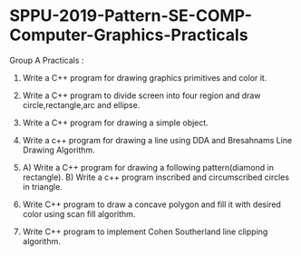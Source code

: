 # SPPU-2019-Pattern-SE-COMP-Computer-Graphics-Practicals

Group A Practicals : 

1. Write a C++ program for drawing graphics primitives and color it.

2. Write a C++ program to divide screen into four region and draw circle,rectangle,arc and ellipse.

3. Write a C++ program for drawing a simple object.

4. Write a c++ program for drawing a line using DDA and Bresahnams Line Drawing Algorithm.

5. A) Write a C++ program for drawing a following pattern(diamond in rectangle).
   B) Write a c++ program inscribed and circumscribed circles in triangle.
   
6. Write C++ program to draw a concave polygon and fill it with desired color using scan fill algorithm.

7. Write C++ program to implement Cohen Southerland line clipping algorithm.
